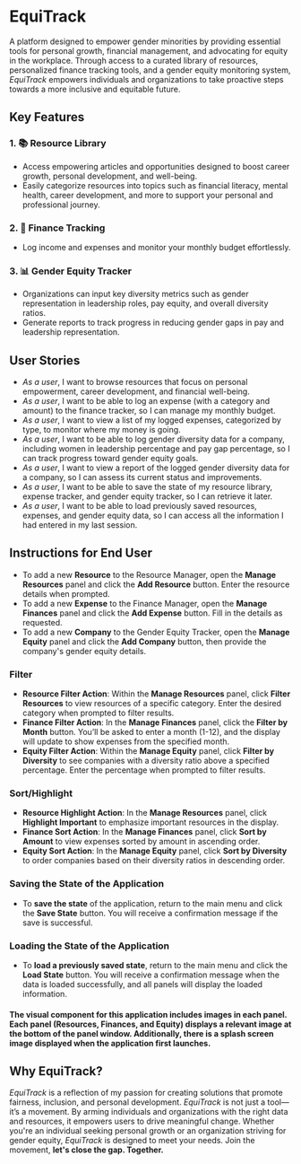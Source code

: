 # **EquiTrack**

A  platform designed to empower gender minorities by providing essential tools for personal growth, financial management, and advocating for equity in the workplace. Through access to a curated library of resources, personalized finance tracking tools, and a gender equity monitoring system, *EquiTrack* empowers individuals and organizations to take proactive steps towards a more inclusive and equitable future.

## **Key Features**
### 1. 📚 **Resource Library**
- Access empowering articles and opportunities designed to boost career growth, personal development, and well-being.
- Easily categorize resources into topics such as financial literacy, mental health, career development, and more to support your personal and professional journey.

### 2. 💸 **Finance Tracking**
- Log income and expenses and monitor your monthly budget effortlessly.

### 3. 📊 **Gender Equity Tracker**
- Organizations can input key diversity metrics such as gender representation in leadership roles, pay equity, and overall diversity ratios.
- Generate reports to track progress in reducing gender gaps in pay and leadership representation.


## **User Stories**
- *As a user*, I want to browse resources that focus on personal empowerment, career development, and financial well-being.
- *As a user*, I want to be able to log an expense (with a category and amount) to the finance tracker, so I can manage my monthly budget.
- *As a user*, I want to view a list of my logged expenses, categorized by type, to monitor where my money is going.
- *As a user*, I want to be able to log gender diversity data for a company, including women in leadership percentage and pay gap percentage, so I can track progress toward gender equity goals.
- *As a user*, I want to view a report of the logged gender diversity data for a company, so I can assess its current status and improvements.
- *As a user*, I want to be able to save the state of my resource library, expense tracker, and gender equity tracker, so I can retrieve it later.
- *As a user*, I want to be able to load previously saved resources, expenses, and gender equity data, so I can access all the information I had entered in my last session.

## Instructions for End User

- To add a new **Resource** to the Resource Manager, open the **Manage Resources** panel and click the **Add Resource** button. Enter the resource details when prompted.
- To add a new **Expense** to the Finance Manager, open the **Manage Finances** panel and click the **Add Expense** button. Fill in the details as requested.
- To add a new **Company** to the Gender Equity Tracker, open the **Manage Equity** panel and click the **Add Company** button, then provide the company's gender equity details.

### Filter
- **Resource Filter Action**: Within the **Manage Resources** panel, click **Filter Resources** to view resources of a specific category. Enter the desired category when prompted to filter results.
- **Finance Filter Action**: In the **Manage Finances** panel, click the **Filter by Month** button. You’ll be asked to enter a month (1-12), and the display will update to show expenses from the specified month.
- **Equity Filter Action**: Within the **Manage Equity** panel, click **Filter by Diversity** to see companies with a diversity ratio above a specified percentage. Enter the percentage when prompted to filter results.

### Sort/Highlight
- **Resource Highlight Action**: In the **Manage Resources** panel, click **Highlight Important** to emphasize important resources in the display.
- **Finance Sort Action**: In the **Manage Finances** panel, click **Sort by Amount** to view expenses sorted by amount in ascending order.
- **Equity Sort Action**: In the **Manage Equity** panel, click **Sort by Diversity** to order companies based on their diversity ratios in descending order.

### Saving the State of the Application
- To **save the state** of the application, return to the main menu and click the **Save State** button. You will receive a confirmation message if the save is successful.

### Loading the State of the Application
- To **load a previously saved state**, return to the main menu and click the **Load State** button. You will receive a confirmation message when the data is loaded successfully, and all panels will display the loaded information.

#### The **visual component** for this application includes **images** in each panel. Each panel (Resources, Finances, and Equity) displays a relevant  image at the bottom of the panel window. Additionally, there is a **splash screen image** displayed when the application first launches.

## **Why EquiTrack?**
*EquiTrack* is a reflection of my passion for creating solutions that promote fairness, inclusion, and personal development.
*EquiTrack* is not just a tool—it’s a movement. By arming individuals and organizations with the right data and resources, it empowers users to drive meaningful change. Whether you're an individual seeking personal growth or an organization striving for gender equity, *EquiTrack* is designed to meet your needs. Join the movement, **let's close the gap. Together.**

